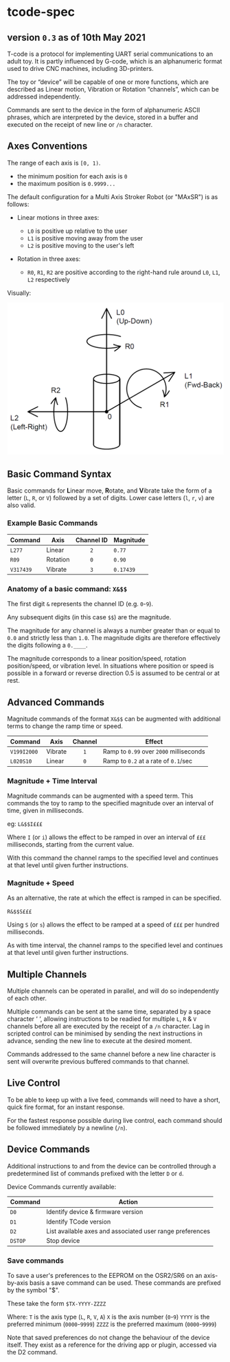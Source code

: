 # tcode-spec

<!--- credit to Tempest & the community. --->

## version `0.3` as of 10th May 2021

T-code is a protocol for implementing UART serial communications to an adult toy. It is partly influenced by G-code, which is an alphanumeric format used to drive CNC machines, including 3D-printers.

The toy or “device” will be capable of one or more functions, which are described as Linear motion, Vibration or Rotation “channels”, which can be addressed independently.

Commands are sent to the device in the form of alphanumeric ASCII phrases, which are interpreted by the device, stored in a buffer and executed on the receipt of new line or `/n` character.

## Axes Conventions

The range of each axis is `[0, 1)`.

- the minimum position for each axis is `0`
- the maximum position is `0.9999...`

The default configuration for a Multi Axis Stroker Robot (or "MAxSR") is as follows:

- Linear motions in three axes:

  - `L0` is positive up relative to the user
  - `L1` is positive moving away from the user
  - `L2` is positive moving to the user's left

- Rotation in three axes:
  - `R0`, `R1`, `R2` are positive according to the right-hand rule around `L0`, `L1`, `L2` respectively

Visually:

![Axis Diagram][axis diagram]

## Basic Command Syntax

Basic commands for **L**inear move, **R**otate, and **V**ibrate take the form of a letter (`L`, `R`, or `V`) followed by a set of digits. Lower case letters (`l`, `r`, `v`) are also valid.

### Example Basic Commands

| Command   | Axis     | Channel ID | Magnitude |
| --------- | -------- | :--------: | --------- |
| `L277`    | Linear   |    `2`     | `0.77`    |
| `R09`     | Rotation |    `0`     | `0.90`    |
| `V317439` | Vibrate  |    `3`     | `0.17439` |

### Anatomy of a basic command: `X&$$`

The first digit `&` represents the channel ID (e.g. `0`-`9`).

Any subsequent digits (in this case `$$`) are the magnitude.

The magnitude for any channel is always a number greater than or equal to `0.0` and strictly less than `1.0`. The magnitude digits are therefore effectively the digits following a `0.____`.

The magnitude corresponds to a linear position/speed, rotation position/speed, or vibration level. In situations where position or speed is possible in a forward or reverse direction 0.5 is assumed to be central or at rest.

## Advanced Commands

Magnitude commands of the format `X&$$` can be augmented with additional terms to change the ramp time or speed.

| Command     | Axis    | Channel | Effect                                  |
| ----------- | ------- | :-----: | --------------------------------------- |
| `V199I2000` | Vibrate |   `1`   | Ramp to `0.99` over `2000` milliseconds |
| `L020S10`   | Linear  |   `0`   | Ramp to `0.2` at a rate of `0.1`/sec    |

### Magnitude + Time Interval

Magnitude commands can be augmented with a speed term. This commands the toy to ramp to the specified magnitude over an interval of time, given in milliseconds.

eg: `L&$$I£££`

Where `I` (or `i`) allows the effect to be ramped in over an interval of `£££` milliseconds, starting from the current value.

With this command the channel ramps to the specified level and continues at that level until given further instructions.

### Magnitude + Speed

As an alternative, the rate at which the effect is ramped in can be specified.

`R&$$S£££`

Using `S` (or `s`) allows the effect to be ramped at a speed of `£££` per hundred milliseconds.

As with time interval, the channel ramps to the specified level and continues at that level until given further instructions.

## Multiple Channels

Multiple channels can be operated in parallel, and will do so independently of each other.

Multiple commands can be sent at the same time, separated by a space character ‘ ‘, allowing instructions to be readied for multiple `L`, `R` & `V` channels before all are executed by the receipt of a `/n` character. Lag in scripted control can be minimised by sending the next instructions in advance, sending the new line to execute at the desired moment.

Commands addressed to the same channel before a new line character is sent will overwrite previous buffered commands to that channel.

## Live Control

To be able to keep up with a live feed, commands will need to have a short, quick fire format, for an instant response.

For the fastest response possible during live control, each command should be followed immediately by a newline (`/n`).

## Device Commands

Additional instructions to and from the device can be controlled through a predetermined list of commands prefixed with the letter `D` or `d`.

Device Commands currently available:

| Command | Action                                                    |
| ------- | --------------------------------------------------------- |
| `D0`    | Identify device & firmware version                        |
| `D1`    | Identify TCode version                                    |
| `D2`    | List available axes and associated user range preferences |
| `DSTOP` | Stop device                                               |

### Save commands

To save a user's preferences to the EEPROM on the OSR2/SR6 on an axis-by-axis basis a save command can be used. These commands are prefixed by the symbol "$".

These take the form `$TX-YYYY-ZZZZ`

Where:
`T` is the axis type (`L`, `R`, `V`, `A`)
`X` is the axis number (`0`-`9`)
`YYYY` is the preferred minimum (`0000`-`9999`)
`ZZZZ` is the preferred maximum (`0000`-`9999`)

Note that saved preferences do not change the behaviour of the device itself. They exist as a reference for the driving app or plugin, accessed via the D2 command.


<!---Images/Resources--->

[axis diagram]: ./axes.png
